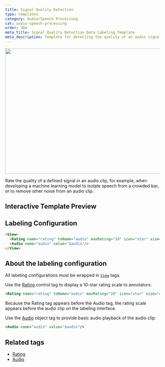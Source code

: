```yaml
---
title: Signal Quality Detection
type: templates
category: Audio/Speech Processing
cat: audio-speech-processing
order: 304
meta_title: Signal Quality Detection Data Labeling Template
meta_description: Template for detecting the quality of an audio signal with Label Studio for your machine learning and data science projects.
---
```


<img src="/images/templates/signal-quality-detection.png" alt="" class="gif-border" width="552px" height="408px" />

Rate the quality of a defined signal in an audio clip, for example, when developing a machine learning model to isolate speech from a crowded bar, or to remove other noise from an audio clip.

## Interactive Template Preview

<div id="main-preview"></div>

## Labeling Configuration

```html
<View>
  <Rating name="rating" toName="audio" maxRating="10" icon="star" size="medium" />
  <Audio name="audio" value="$audio"/>
</View>
```

## About the labeling configuration
All labeling configurations must be wrapped in [`View`](/tags/view.html) tags.

Use the [Rating](/tags/rating.html) control tag to display a 10-star rating scale to annotators:
```xml
<Rating name="rating" toName="audio" maxRating="10" icon="star" size="medium" />
```
Because the Rating tag appears before the Audio tag, the rating scale appears before the audio clip on the labeling interface.

Use the [Audio](/tags/audio.html) object tag to provide basic audio playback of the audio clip:
```xml
<Audio name="audio" value="$audio"/>
```

## Related tags
- [Rating](/tags/rating.html)
- [Audio](/tags/audio.html)
